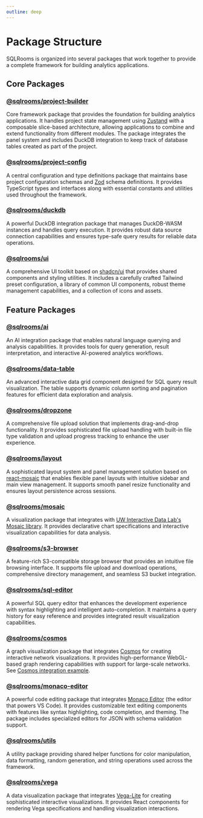```yaml
---
outline: deep
---
```


# Package Structure

SQLRooms is organized into several packages that work together to provide a complete framework for building analytics applications.

## Core Packages

### [@sqlrooms/project-builder](./api/project-builder/index.md)

Core framework package that provides the foundation for building analytics applications. It handles project state management using [Zustand](https://github.com/pmndrs/zustand) with a composable slice-based architecture, allowing applications to combine and extend functionality from different modules. The package integrates the panel system and includes DuckDB integration to keep track of database tables created as part of the project.

### [@sqlrooms/project-config](./api/project-config/index.md)

A central configuration and type definitions package that maintains base project configuration schemas and [Zod](https://zod.dev/) schema definitions. It provides TypeScript types and interfaces along with essential constants and utilities used throughout the framework.

### [@sqlrooms/duckdb](./api/duckdb/index.md)

A powerful DuckDB integration package that manages DuckDB-WASM instances and handles query execution. It provides robust data source connection capabilities and ensures type-safe query results for reliable data operations.

### [@sqlrooms/ui](./api/ui/index.md)

A comprehensive UI toolkit based on [shadcn/ui](https://ui.shadcn.com/) that provides shared components and styling utilities. It includes a carefully crafted Tailwind preset configuration, a library of common UI components, robust theme management capabilities, and a collection of icons and assets.

## Feature Packages

### [@sqlrooms/ai](./api/ai/index.md)

An AI integration package that enables natural language querying and analysis capabilities. It provides tools for query generation, result interpretation, and interactive AI-powered analytics workflows.

### [@sqlrooms/data-table](./api/data-table/index.md)

An advanced interactive data grid component designed for SQL query result visualization. The table supports dynamic column sorting and pagination features for efficient data exploration and analysis.

### [@sqlrooms/dropzone](./api/dropzone/index.md)

A comprehensive file upload solution that implements drag-and-drop functionality. It provides sophisticated file upload handling with built-in file type validation and upload progress tracking to enhance the user experience.

### [@sqlrooms/layout](./api/layout/index.md)

A sophisticated layout system and panel management solution based on [react-mosaic](https://nomcopter.github.io/react-mosaic/) that enables flexible panel layouts with intuitive sidebar and main view management. It supports smooth panel resize functionality and ensures layout persistence across sessions.

### [@sqlrooms/mosaic](./api/mosaic/index.md)

A visualization package that integrates with [UW Interactive Data Lab's Mosaic library](https://idl.uw.edu/mosaic/). It provides declarative chart specifications and interactive visualization capabilities for data analysis.

### [@sqlrooms/s3-browser](./api/s3-browser/index.md)

A feature-rich S3-compatible storage browser that provides an intuitive file browsing interface. It supports file upload and download operations, comprehensive directory management, and seamless S3 bucket integration.

### [@sqlrooms/sql-editor](./api/sql-editor/index.md)

A powerful SQL query editor that enhances the development experience with syntax highlighting and intelligent auto-completion. It maintains a query history for easy reference and provides integrated result visualization capabilities.

### [@sqlrooms/cosmos](./api/cosmos/index.md)

A graph visualization package that integrates [Cosmos](https://github.com/cosmograph-org/cosmos) for creating interactive network visualizations. It provides high-performance WebGL-based graph rendering capabilities with support for large-scale networks. See [Cosmos integration example](/examples#cosmos-graph-visualization).

### [@sqlrooms/monaco-editor](./api/monaco-editor/index.md)

A powerful code editing package that integrates [Monaco Editor](https://microsoft.github.io/monaco-editor/) (the editor that powers VS Code). It provides customizable text editing components with features like syntax highlighting, code completion, and theming. The package includes specialized editors for JSON with schema validation support.

### [@sqlrooms/utils](./api/utils/index.md)

A utility package providing shared helper functions for color manipulation, data formatting, random generation, and string operations used across the framework.

### [@sqlrooms/vega](./api/vega/index.md)

A data visualization package that integrates [Vega-Lite](https://vega.github.io/vega-lite/) for creating sophisticated interactive visualizations. It provides React components for rendering Vega specifications and handling visualization interactions.
